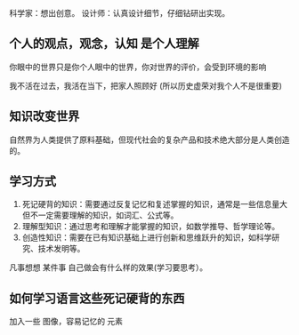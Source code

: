 科学家：想出创意。
设计师：认真设计细节，仔细钻研出实现。

## 个人的观点，观念，认知 是个人理解

你眼中的世界只是你个人眼中的世界，你对世界的评价，会受到环境的影响

我不活在过去，我活在当下，把家人照顾好 (所以历史虚荣对我个人不是很重要)

## 知识改变世界

自然界为人类提供了原料基础，但现代社会的复杂产品和技术绝大部分是人类创造的。

## 学习方式
1.  死记硬背的知识：需要通过反复记忆和复述掌握的知识，通常是一些信息量大但不一定需要理解的知识，如词汇、公式等。
2. 理解型知识：通过思考和理解才能掌握的知识，如数学推导、哲学理论等。
3. 创造性知识：需要在已有知识基础上进行创新和思维跃升的知识，如科学研究、技术发明等。


凡事想想 某件事 自己做会有什么样的效果(学习要思考）。

## 如何学习语言这些死记硬背的东西

加入一些 图像，容易记忆的 元素



